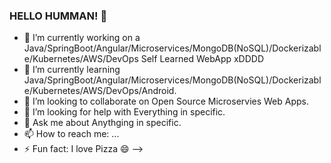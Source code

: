 ### HELLO HUMMAN! 👋

- 🔭 I’m currently working on a Java/SpringBoot/Angular/Microservices/MongoDB(NoSQL)/Dockerizable/Kubernetes/AWS/DevOps Self Learned WebApp xDDDD
- 🌱 I’m currently learning Java/SpringBoot/Angular/Microservices/MongoDB(NoSQL)/Dockerizable/Kubernetes/AWS/DevOps/Android.
- 👯 I’m looking to collaborate on Open Source Microservies Web Apps.
- 🤔 I’m looking for help with Everything in specific.
- 💬 Ask me about Anythging in specific.
- 📫 How to reach me: ...  
- ⚡ Fun fact: I love Pizza 😄
-->
